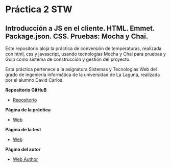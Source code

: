 # Práctica 2 STW

## Introducción a JS en el cliente. HTML. Emmet. Package.json. CSS. Pruebas: Mocha y Chai.

Este repositorio aloja la práctica de conversión de temperaturas, realizada con html, css y javascript, usando tecnologías Mocha y Chai para pruebas y Gulp como sistema de construcción y gestión del proyecto.

Esta práctica pertenece a la asignatura Sistemas y Tecnologias Web del grado de ingeniería informática de la universidad de La Laguna, realizada por el alumno David Carlos.

**Repositorio GitHuB**

* [Repositorio](https://github.com/alu0100536652/STW02)

**Página de la práctica**

* [Web](http://alu0100536652.github.io/STW02)

**Página de la test**

* [Web](http://alu0100536652.github.io/STW02/test/)

**Página del autor**

* [Web Author](http://alu0100536652.github.io)